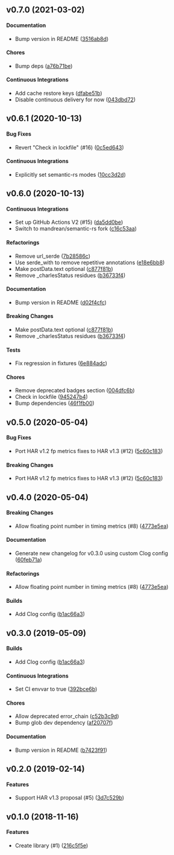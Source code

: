<a name="v0.7.0"></a>
## v0.7.0 (2021-03-02)


#### Documentation

*   Bump version in README ([3516ab8d](3516ab8d))

#### Chores

*   Bump deps ([a76b71be](a76b71be))

#### Continuous Integrations

*   Add cache restore keys ([dfabe51b](dfabe51b))
*   Disable continuous delivery for now ([043dbd72](043dbd72))



<a name="v0.6.1"></a>
## v0.6.1 (2020-10-13)


#### Bug Fixes

*   Revert "Check in lockfile" (#16) ([0c5ed643](0c5ed643))

#### Continuous Integrations

*   Explicitly set semantic-rs modes ([10cc3d2d](10cc3d2d))



<a name="v0.6.0"></a>
## v0.6.0 (2020-10-13)


#### Continuous Integrations

*   Set up GitHub Actions V2 (#15) ([da5dd0be](da5dd0be))
*   Switch to mandrean/semantic-rs fork ([c16c53aa](c16c53aa))

#### Refactorings

*   Remove url_serde ([7b28586c](7b28586c))
*   Use serde_with to remove repetitive annotations ([e18e6bb8](e18e6bb8))
*   Make postData.text optional ([c877f81b](c877f81b))
*   Remove _charlesStatus residues ([b36733f4](b36733f4))

#### Documentation

*   Bump version in README ([d02f4cfc](d02f4cfc))

#### Breaking Changes

*   Make postData.text optional ([c877f81b](c877f81b))
*   Remove _charlesStatus residues ([b36733f4](b36733f4))

#### Tests

*   Fix regression in fixtures ([6e884adc](6e884adc))

#### Chores

*   Remove deprecated badges section ([004dfc6b](004dfc6b))
*   Check in lockfile ([945247b4](945247b4))
*   Bump dependencies ([46f1fb00](46f1fb00))



<a name="v0.5.0"></a>
## v0.5.0 (2020-05-04)


#### Bug Fixes

*   Port HAR v1.2 fp metrics fixes to HAR v1.3 (#12) ([5c60c183](5c60c183))

#### Breaking Changes

*   Port HAR v1.2 fp metrics fixes to HAR v1.3 (#12) ([5c60c183](5c60c183))



<a name="v0.4.0"></a>
## v0.4.0 (2020-05-04)


#### Breaking Changes

*   Allow floating point number in timing metrics (#8) ([4773e5ea](4773e5ea))

#### Documentation

*   Generate new changelog for v0.3.0 using custom Clog config ([60feb71a](60feb71a))

#### Refactorings

*   Allow floating point number in timing metrics (#8) ([4773e5ea](4773e5ea))

#### Builds

*   Add Clog config ([b1ac66a3](b1ac66a3))



<a name="v0.3.0"></a>
## v0.3.0 (2019-05-09)


#### Builds

*   Add Clog config ([b1ac66a3](b1ac66a3))

#### Continuous Integrations

*   Set CI envvar to true ([392bce6b](392bce6b))

#### Chores

*   Allow deprecated error_chain ([c52b3c9d](c52b3c9d))
*   Bump glob dev dependency ([af20707f](af20707f))

#### Documentation

*   Bump version in README ([b7423f91](b7423f91))



<a name="v0.2.0"></a>
## v0.2.0 (2019-02-14)


#### Features

*   Support HAR v1.3 proposal (#5) ([3d7c529b](3d7c529b))



<a name="v0.1.0"></a>
## v0.1.0 (2018-11-16)


#### Features

*   Create library (#1) ([216c5f5e](216c5f5e))



